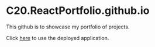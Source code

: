 # C20.ReactPortfolio.github.io

This github is to showcase my portfolio of projects.

Click [here](https://syedmtirmizi.github.io/C20.ReactPortfolio.github.io/) to use the deployed application.